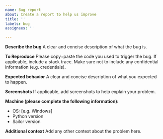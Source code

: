 ```yaml
---
name: Bug report
about: Create a report to help us improve
title: ''
labels: bug
assignees: ''

---
```


**Describe the bug**
A clear and concise description of what the bug is.

**To Reproduce**
Please copy+paste the code you used to trigger the bug. If applicable, include a stack trace. Make sure not to include any confidential information (e.g. credentials).

**Expected behavior**
A clear and concise description of what you expected to happen.

**Screenshots**
If applicable, add screenshots to help explain your problem.

**Machine (please complete the following information):**
 - OS: [e.g. Windows]
 - Python version
 - Sailor version

**Additional context**
Add any other context about the problem here.
